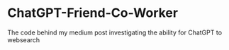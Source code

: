 # ChatGPT-Friend-Co-Worker
The code behind my medium post investigating the ability for ChatGPT to websearch
